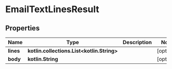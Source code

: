 
# EmailTextLinesResult

## Properties
Name | Type | Description | Notes
------------ | ------------- | ------------- | -------------
**lines** | **kotlin.collections.List&lt;kotlin.String&gt;** |  |  [optional]
**body** | **kotlin.String** |  |  [optional]



